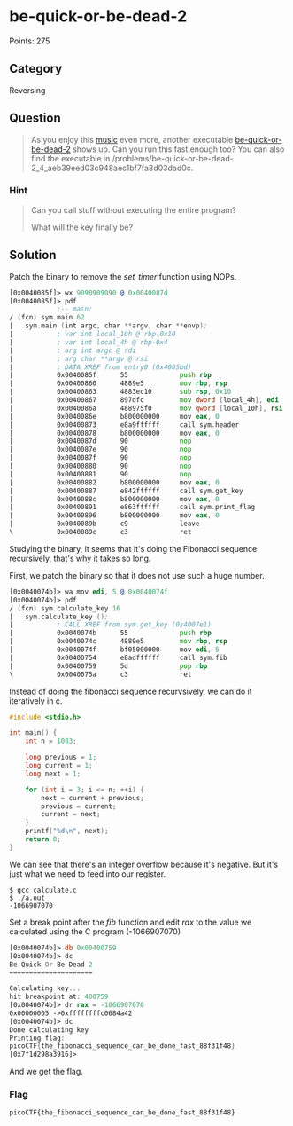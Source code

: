 # be-quick-or-be-dead-2
Points: 275

## Category
Reversing

## Question
>As you enjoy this [music](https://www.youtube.com/watch?v=CTt1vk9nM9c) even more, another executable [be-quick-or-be-dead-2](files/be-quick-or-be-dead-2) shows up. Can you run this fast enough too? You can also find the executable in /problems/be-quick-or-be-dead-2_4_aeb39eed03c948aec1bf7fa3d03dad0c. 

### Hint
>Can you call stuff without executing the entire program?
>
>What will the key finally be?

## Solution
Patch the binary to remove the _set_timer_ function using NOPs.

```asm
[0x0040085f]> wx 9090909090 @ 0x0040087d
[0x0040085f]> pdf
            ;-- main:
/ (fcn) sym.main 62
|   sym.main (int argc, char **argv, char **envp);
|           ; var int local_10h @ rbp-0x10
|           ; var int local_4h @ rbp-0x4
|           ; arg int argc @ rdi
|           ; arg char **argv @ rsi
|           ; DATA XREF from entry0 (0x4005bd)
|           0x0040085f      55             push rbp
|           0x00400860      4889e5         mov rbp, rsp
|           0x00400863      4883ec10       sub rsp, 0x10
|           0x00400867      897dfc         mov dword [local_4h], edi   ; argc
|           0x0040086a      488975f0       mov qword [local_10h], rsi  ; argv
|           0x0040086e      b800000000     mov eax, 0
|           0x00400873      e8a9ffffff     call sym.header
|           0x00400878      b800000000     mov eax, 0
|           0x0040087d      90             nop
|           0x0040087e      90             nop
|           0x0040087f      90             nop
|           0x00400880      90             nop
|           0x00400881      90             nop
|           0x00400882      b800000000     mov eax, 0
|           0x00400887      e842ffffff     call sym.get_key
|           0x0040088c      b800000000     mov eax, 0
|           0x00400891      e863ffffff     call sym.print_flag
|           0x00400896      b800000000     mov eax, 0
|           0x0040089b      c9             leave
\           0x0040089c      c3             ret
```

Studying the binary, it seems that it's doing the Fibonacci sequence recursively, that's why it takes so long.

First, we patch the binary so that it does not use such a huge number.

```asm
[0x0040074b]> wa mov edi, 5 @ 0x0040074f
[0x0040074b]> pdf
/ (fcn) sym.calculate_key 16
|   sym.calculate_key ();
|           ; CALL XREF from sym.get_key (0x4007e1)
|           0x0040074b      55             push rbp
|           0x0040074c      4889e5         mov rbp, rsp
|           0x0040074f      bf05000000     mov edi, 5
|           0x00400754      e8adffffff     call sym.fib
|           0x00400759      5d             pop rbp
\           0x0040075a      c3             ret
```

Instead of doing the fibonacci sequence recurvsively, we can do it iteratively in c.

```c
#include <stdio.h>

int main() {
	int n = 1083;

	long previous = 1;
	long current = 1;
	long next = 1;

	for (int i = 3; i <= n; ++i) {
		next = current + previous;
		previous = current;
		current = next;
	}
	printf("%d\n", next);
	return 0;
}
```

We can see that there's an integer overflow because it's negative. But it's just what we need to feed into our register.

```
$ gcc calculate.c 
$ ./a.out 
-1066907070
```

Set a break point after the _fib_ function and edit _rax_ to the value we calculated using the C program (-1066907070)

```asm
[0x0040074b]> db 0x00400759
[0x0040074b]> dc
Be Quick Or Be Dead 2
=====================

Calculating key...
hit breakpoint at: 400759
[0x0040074b]> dr rax = -1066907070
0x00000005 ->0xffffffffc0684a42
[0x0040074b]> dc
Done calculating key
Printing flag:
picoCTF{the_fibonacci_sequence_can_be_done_fast_88f31f48}
[0x7f1d298a3916]>
```

And we get the flag.

### Flag
`picoCTF{the_fibonacci_sequence_can_be_done_fast_88f31f48}`
